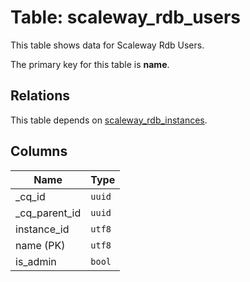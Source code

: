 # Table: scaleway_rdb_users

This table shows data for Scaleway Rdb Users.

The primary key for this table is **name**.

## Relations

This table depends on [scaleway_rdb_instances](scaleway_rdb_instances.md).

## Columns

| Name          | Type          |
| ------------- | ------------- |
|_cq_id|`uuid`|
|_cq_parent_id|`uuid`|
|instance_id|`utf8`|
|name (PK)|`utf8`|
|is_admin|`bool`|